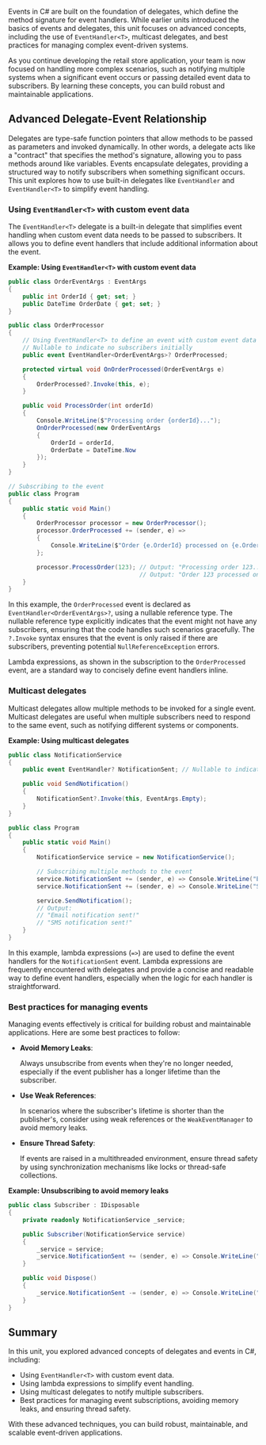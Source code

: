 Events in C# are built on the foundation of delegates, which define the method signature for event handlers. While earlier units introduced the basics of events and delegates, this unit focuses on advanced concepts, including the use of `EventHandler<T>`, multicast delegates, and best practices for managing complex event-driven systems.

As you continue developing the retail store application, your team is now focused on handling more complex scenarios, such as notifying multiple systems when a significant event occurs or passing detailed event data to subscribers. By learning these concepts, you can build robust and maintainable applications.

## Advanced Delegate-Event Relationship

Delegates are type-safe function pointers that allow methods to be passed as parameters and invoked dynamically. In other words, a delegate acts like a "contract" that specifies the method's signature, allowing you to pass methods around like variables. Events encapsulate delegates, providing a structured way to notify subscribers when something significant occurs. This unit explores how to use built-in delegates like `EventHandler` and `EventHandler<T>` to simplify event handling.

### Using `EventHandler<T>` with custom event data

The `EventHandler<T>` delegate is a built-in delegate that simplifies event handling when custom event data needs to be passed to subscribers. It allows you to define event handlers that include additional information about the event.

**Example: Using `EventHandler<T>` with custom event data**

```csharp
public class OrderEventArgs : EventArgs
{
    public int OrderId { get; set; }
    public DateTime OrderDate { get; set; }
}

public class OrderProcessor
{
    // Using EventHandler<T> to define an event with custom event data
    // Nullable to indicate no subscribers initially
    public event EventHandler<OrderEventArgs>? OrderProcessed; 

    protected virtual void OnOrderProcessed(OrderEventArgs e)
    {
        OrderProcessed?.Invoke(this, e);
    }

    public void ProcessOrder(int orderId)
    {
        Console.WriteLine($"Processing order {orderId}...");
        OnOrderProcessed(new OrderEventArgs
        {
            OrderId = orderId,
            OrderDate = DateTime.Now
        });
    }
}

// Subscribing to the event
public class Program
{
    public static void Main()
    {
        OrderProcessor processor = new OrderProcessor();
        processor.OrderProcessed += (sender, e) =>
        {
            Console.WriteLine($"Order {e.OrderId} processed on {e.OrderDate}");
        };

        processor.ProcessOrder(123); // Output: "Processing order 123..."
                                     // Output: "Order 123 processed on [current date and time]"
    }
}
```

In this example, the `OrderProcessed` event is declared as `EventHandler<OrderEventArgs>?`, using a nullable reference type. The nullable reference type explicitly indicates that the event might not have any subscribers, ensuring that the code handles such scenarios gracefully. The `?.Invoke` syntax ensures that the event is only raised if there are subscribers, preventing potential `NullReferenceException` errors.

Lambda expressions, as shown in the subscription to the `OrderProcessed` event, are a standard way to concisely define event handlers inline.

### Multicast delegates

Multicast delegates allow multiple methods to be invoked for a single event. Multicast delegates are useful when multiple subscribers need to respond to the same event, such as notifying different systems or components.

**Example: Using multicast delegates**

```csharp
public class NotificationService
{
    public event EventHandler? NotificationSent; // Nullable to indicate no subscribers initially

    public void SendNotification()
    {
        NotificationSent?.Invoke(this, EventArgs.Empty);
    }
}

public class Program
{
    public static void Main()
    {
        NotificationService service = new NotificationService();

        // Subscribing multiple methods to the event
        service.NotificationSent += (sender, e) => Console.WriteLine("Email notification sent!");
        service.NotificationSent += (sender, e) => Console.WriteLine("SMS notification sent!");

        service.SendNotification();
        // Output:
        // "Email notification sent!"
        // "SMS notification sent!"
    }
}
```

In this example, lambda expressions (`=>`) are used to define the event handlers for the `NotificationSent` event. Lambda expressions are frequently encountered with delegates and provide a concise and readable way to define event handlers, especially when the logic for each handler is straightforward.

### Best practices for managing events

Managing events effectively is critical for building robust and maintainable applications. Here are some best practices to follow:

- **Avoid Memory Leaks**:  

  Always unsubscribe from events when they're no longer needed, especially if the event publisher has a longer lifetime than the subscriber.


- **Use Weak References**:  

  In scenarios where the subscriber's lifetime is shorter than the publisher's, consider using weak references or the `WeakEventManager` to avoid memory leaks.


- **Ensure Thread Safety**:  

  If events are raised in a multithreaded environment, ensure thread safety by using synchronization mechanisms like locks or thread-safe collections.

**Example: Unsubscribing to avoid memory leaks**

```csharp
public class Subscriber : IDisposable
{
    private readonly NotificationService _service;

    public Subscriber(NotificationService service)
    {
        _service = service;
        _service.NotificationSent += (sender, e) => Console.WriteLine("Notification received!");
    }

    public void Dispose()
    {
        _service.NotificationSent -= (sender, e) => Console.WriteLine("Notification received!");
    }
}
```

## Summary

In this unit, you explored advanced concepts of delegates and events in C#, including:

- Using `EventHandler<T>` with custom event data.
- Using lambda expressions to simplify event handling.
- Using multicast delegates to notify multiple subscribers.
- Best practices for managing event subscriptions, avoiding memory leaks, and ensuring thread safety.

With these advanced techniques, you can build robust, maintainable, and scalable event-driven applications.
